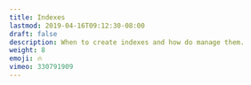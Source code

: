 ```yaml
---
title: Indexes 
lastmod: 2019-04-16T09:12:30-08:00
draft: false
description: When to create indexes and how do manage them. 
weight: 8
emoji: 🔥
vimeo: 330791909
---
```


